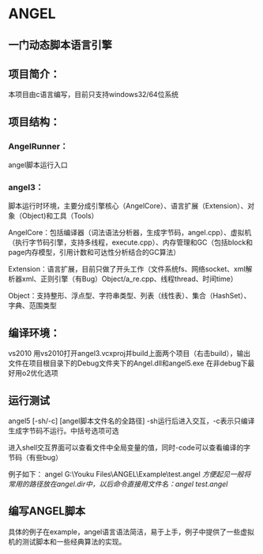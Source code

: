 # ANGEL


## 一门动态脚本语言引擎

## 项目简介：
本项目由c语言编写，目前只支持windows32/64位系统

## 项目结构：
### AngelRunner：

angel脚本运行入口

### angel3：

脚本运行时环境，主要分成引擎核心（AngelCore）、语言扩展（Extension）、对象（Object)和工具（Tools）

AngelCore：包括编译器（词法语法分析器，生成字节码，angel.cpp）、虚拟机（执行字节码引擎，支持多线程，execute.cpp）、内存管理和GC（包括block和page内存模型，引用计数和可达性分析结合的GC算法）

Extension：语言扩展，目前只做了开头工作（文件系统fs、网络socket、xml解析器xml、正则引擎（有Bug）Object/a_re.cpp、线程thread、时间time）

Object：支持整形、浮点型、字符串类型、列表（线性表）、集合（HashSet）、字典、范围类型

## 编译环境：
vs2010 用vs2010打开angel3.vcxproj并build上面两个项目（右击build），输出文件在项目根目录下的Debug文件夹下的Angel.dll和angel5.exe
在非debug下最好用o2优化选项


## 运行测试
angel5 [-sh/-c] [angel脚本文件名的全路径] -sh运行后进入交互，-c表示只编译生成字节码不运行。中括号选项可选

进入shell交互界面可以查看文件中全局变量的值，同时-code可以查看编译的字节码（有些bug）


例子如下：
angel G:\Youku Files\ANGEL\Example\test.angel
*方便起见一般将常用的路径放在angel.dir中，以后命令直接用文件名：angel test.angel*

## 编写ANGEL脚本
具体的例子在example，angel语言语法简洁，易于上手，例子中提供了一些虚拟机的测试脚本和一些经典算法的实现。
